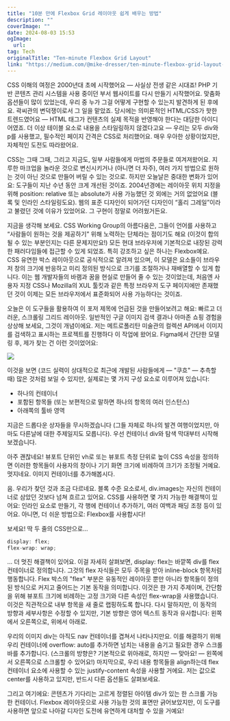 ```yaml
---
title: "10분 만에 Flexbox Grid 레이아웃 쉽게 배우는 방법"
description: ""
coverImage: ""
date: 2024-08-03 15:53
ogImage: 
  url: 
tag: Tech
originalTitle: "Ten-minute Flexbox Grid Layout"
link: "https://medium.com/@mike-dresser/ten-minute-flexbox-grid-layout-ab7631310293"
---
```




CSS 이해의 여정은 2000년대 초에 시작했어요 — 사실상 전생 같은 시대죠! PHP 기반 콘텐츠 관리 시스템을 사용 중이던 부서 웹사이트를 다시 만들기 시작했어요. 맞춤화 옵션들이 많이 있었는데, 우리 중 누가 그걸 어떻게 구현할 수 있는지 발견하게 된 후에요. 곽씨관의 변덕쟁이로서 그 일을 맡았죠. 당시에는 의미론적인 HTML/CSS가 핫한 트렌드였어요 — HTML 태그가 컨텐츠의 실제 목적을 반영해야 한다는 대담한 아이디어였죠. 더 이상 테이블 요소로 내용을 스타일링하지 않겠다고요 — 우리는 모두 div와 p를 사용했고, 필수적인 페이지 간격은 CSS로 처리했어요. 매우 우아한 상황이었지만, 자체적인 도전도 따라왔어요.

CSS는 그때 그때, 그리고 지금도, 일부 사람들에게 마법의 주문들로 여겨져왔어요. 지루한 마크업을 놀라운 것으로 변신시키거나 (아니면 더 자주), 여러 가지 방법으로 원하는 것이 아닌 것으로 만들어 버릴 수 있는 것으로. 하지만 오늘날은 중대한 변화가 있어요: 도구들이 지난 수년 동안 크게 개선된 것이죠. 2004년경에는 레이아웃 위치 지정을 위해 position: relative 또는 absolute가 사용 가능했던 것 외에는 거의 없었어요 (블록 및 인라인 스타일링도요). 웹의 표준 디자인이 되어가던 디자인이 “홀리 그레일”이라고 불렸던 것에 이유가 있었어요. 그 구현이 정말로 어려웠거든요.

지금을 생각해 보세요. CSS Working Group의 아름다움은, 그들이 언어를 사용하고 “사람들이 원하는 것을 제공하기” 위해 노력하는 단체라는 점이기도 해요 (이것이 합의될 수 있는 부분인지는 다른 문제지만요!) 모든 현대 브라우저에 기본적으로 내장된 강력한 패러다임들에 접근할 수 있게 되었죠. 특히 강조하고 싶은 하나는 Flexbox예요. CSS 유연한 박스 레이아웃으로 공식적으로 알려져 있으며, 이 모델은 요소들이 브라우저 창의 크기에 반응하고 미리 정의된 방식으로 크기를 조절하거나 재배열할 수 있게 합니다. 이는 웹 개발자들의 바램과 꿈을 현실로 만들어 줄 수 있는 것이었는데, 처음엔 사용자 지정 CSS나 Mozilla의 XUL 툴킷과 같은 특정 브라우저 도구 페이지에만 존재했던 것이 이제는 모든 브라우저에서 표준화되어 사용 가능하다는 것이죠.

오늘은 이 도구들을 활용하여 이 포저 제목에 언급된 것을 만들어보려고 해요: 빠르고 더러운, 스크롤링 그리드 레이아웃. 일반적인 구글 이미지 검색 결과나 아마존 쇼핑 경험을 상상해 보세요, 그것이 개념이에요. 저는 메트로폴리탄 미술관의 컬렉션 API에서 이미지를 검색하고 표시하는 프로젝트를 진행하다 이 작업에 왔어요. Figma에서 간단한 모델링 후, 제가 찾는 건 이런 것이었어요:

<div class="content-ad"></div>

<img src="/assets/img/Ten-minuteFlexboxGridLayout_0.png" />

이것을 보면 (코드 실력이 상대적으로 최근에 개발된 사람들에게 — "쿠흐" — 추측할 때) 많은 것처럼 보일 수 있지만, 실제로는 몇 가지 구성 요소로 이루어져 있습니다:

- 하나의 컨테이너
- 포함된 항목들 (또는 보편적으로 말하면 하나의 항목의 여러 인스턴스)
- 아래쪽의 툴바 영역

지금은 드롭다운 상자들을 무시하겠습니다 (그들 자체로 하나의 발견 여행이었지만, 아마도 다른날에 대한 주제일지도 모릅니다). 우선 컨테이너 div와 탐색 막대부터 시작해 보겠습니다.

<div class="content-ad"></div>

아주 괜찮네요! 뷰포트 단위인 vh로 또는 뷰포트 측정 단위로 높이 CSS 속성을 정의하면 이러한 항목들이 사용자의 창이나 기기 화면 크기에 비례하여 크기가 조정될 거예요. 멋지네요. 이미지 컨테이너를 추가해봅시다.

음. 우리가 찾던 것과 조금 다르네요. 블록 수준 요소로서, div.images는 자신의 컨테이너로 삼았던 것보다 넘쳐 흐르고 있어요. CSS를 사용하면 몇 가지 가능한 해결책이 있어요: 인라인 요소로 만들기, 각 행에 컨테이너 추가하기, 여러 여백과 패딩 조정 등이 있어요. 아니면, 더 쉬운 방법으로: Flexbox를 사용합시다!

보세요! 딱 두 줄의 CSS만으로...

```js
display: flex;
flex-wrap: wrap;
```

<div class="content-ad"></div>

… 더 멋진 해결책이 있어요. 이걸 자세히 살펴보면, display: flex는 바깥쪽 div를 flex 컨테이너로 정의합니다. 그것의 flex 자식들은 모두 주목을 받아 inline-block 항목처럼 행동합니다. Flex 박스의 "flex" 부분은 유동적인 레이아웃 뿐만 아니라 항목들이 정의된 방식으로 커지고 줄어드는 기본 동작을 의미합니다. 이것은 한 가지 주제이며, 간단함을 위해 뷰포트 크기에 비례하는 고정 크기와 다른 속성인 flex-wrap을 사용했습니다. 이것은 직관적으로 내부 항목을 새 줄로 랩핑하도록 합니다. 다시 말하지만, 이 동작의 방향과 세부사항은 수정할 수 있지만, 기본 방향은 영어 텍스트 동작과 유사합니다: 왼쪽에서 오른쪽으로, 위에서 아래로.

우리의 이미지 div는 아직도 nav 컨테이너를 겹쳐서 나타나지만요. 이를 해결하기 위해 우리 컨테이너에 overflow: auto를 추가하면 넘치는 내용을 숨기고 필요한 경우 스크롤 바를 추가합니다. (스크롤의 방향은? 기본적으로 위아래로, 하지만 — 맞아요! — 왼쪽에서 오른쪽으로 스크롤할 수 있어요!) 마지막으로, 우리 내용 항목들을 align하는데 flex 컨테이너 요소에 사용할 수 있는 justify-content 속성을 사용할 거에요. 저는 값으로 center를 사용하고 있지만, 반드시 다른 옵션들도 살펴보세요.

그리고 여기에요: 콘텐츠가 기다리는 고르게 정렬된 아이템 div가 있는 한 스크롤 가능한 컨테이너. Flexbox 레이아웃으로 사용 가능한 것의 표면만 긁어보았지만, 이 도구를 사용하면 앞으로 나아갈 디자인 도전에 유연하게 대처할 수 있을 거예요!
